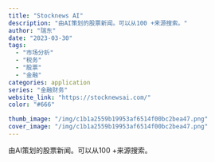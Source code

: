 ```yaml
---
title: "Stocknews AI"
description: "由AI策划的股票新闻。可以从100 +来源搜索。"
author: "瑞东"
date: "2023-03-30"
tags:
  - "市场分析"
  - "税务"
  - "股票"
  - "金融"
categories: application
series: "金融财务"
website_link: "https://stocknewsai.com/"
color: "#666"

thumb_image: "/img/c1b1a2559b19953af6514f00bc2bea47.png"
cover_image: "/img/c1b1a2559b19953af6514f00bc2bea47.png"
---
```


由AI策划的股票新闻。可以从100 +来源搜索。